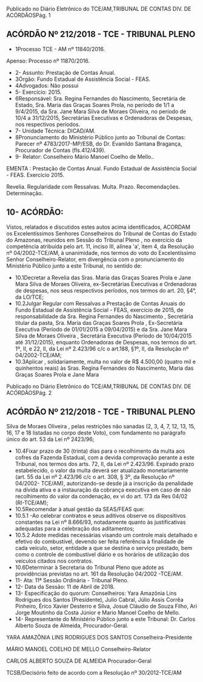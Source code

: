 Publicado  no  Diário Eletrônico do TCE/AM,TRIBUNAL DE CONTAS DIV. DE  ACÓRDÃOSPág. 1

## ACÓRDÃO Nº 212/2018 - TCE - TRIBUNAL PLENO

- 1Processo TCE - AM nº 11840/2016.

Apenso: Processo nº 11870/2016.

- 2- Assunto: Prestação de Contas Anual.
- 3Órgão: Fundo Estadual de Assistência Social - FEAS.
- 4Advogados: Não possui
- 5- Exercício: 2015.
- 6Responsável: Sra.  Regina  Fernandes  do  Nascimento,  Secretária  de  Estado,  Sra. Maria  das  Graças  Soares Prola,  no  período  de  1/1  a  9/4/2015,  da  Sra.  Jane  Mara Silva de Moraes Oliveira, no período de 10/4 a 31/12/2015, Secretárias Executivas e Ordenadoras de Despesas, nos respectivos períodos.
- 7- Unidade Técnica: DICAD/AM.
- 8Pronunciamento do Ministério Público junto ao Tribunal de Contas: Parecer nº 4783/2017-MP/ESB,  do  Dr.  Evanildo  Santana  Bragança,  Procurador  de  Contas (fls.412/439).
- 9- Relator: Conselheiro Mário Manoel Coelho de Mello..

EMENTA : Prestação  de  Contas  Anual. Fundo Estadual  de  Assistência  Social  -  FEAS.  Exercício 2015.

Revelia. Regularidade com Ressalvas. Multa. Prazo. Recomendações. Determinação.

## 10- ACÓRDÃO:

Vistos, relatados e discutidos estes autos acima identificados, ACORDAM os Excelentíssimos Senhores Conselheiros do Tribunal de Contas do Estado do Amazonas, reunidos em Sessão do Tribunal Pleno , no exercício da competência atribuída pelo art. 11, inciso III,  alínea 'a', item 4, da Resolução nº 04/2002-TCE/AM, à unanimidade, nos termos do voto  do Excelentíssimo Senhor Conselheiro-Relator, em divergência com o pronunciamento do Ministério Público junto a este Tribunal, no sentido de:

- 10.1Decretar a Revelia das Sras. Maria das Graças Soares Prola e Jane Mara Silva de Moraes Oliveira, ex-Secretárias Executivas e Ordenadoras  de  despesas,  nos seus  respectivos  períodos,  nos termos do art. 20, §4°, da LO/TCE;
- 10.2Julgar Regular com Ressalvas a  Prestação de Contas Anuais do  Fundo  Estadual  de  Assistência  Social  -  FEAS,  exercício  de 2015, de responsabilidade da Sra. Regina Fernandes do Nascimento ,  Secretária titular da pasta, Sra. Maria das Graças Soares Prola , Ex-Secretária Executiva (Período de 01/01/2015 a 09/04/2015)  e  da Sra.  Jane  Mara  Silva  de  Moraes  Oliveira , Secretária  Executiva  (Período  de  10/04/2015  até  31/12/2015), enquanto Ordenadoras de Despesas, nos termos do art. 1º, II, e 22,  II,  da  Lei  nº  2.423/96  c/c  o  art.188,  §1º,  II,  da  Resolução  nº 04/2002-TCE/AM;
- 10.3Aplicar ,  solidariamente, multa no  valor  de R$  4.500,00 (quatro mil e quinhentos reais) às Sras. Regina Fernandes do Nascimento,  Maria  das  Graças  Soares  Prola  e  Jane  Mara

Publicado  no  Diário Eletrônico do TCE/AM,TRIBUNAL DE CONTAS DIV. DE  ACÓRDÃOSPág. 2

## ACÓRDÃO Nº 212/2018 - TCE - TRIBUNAL PLENO

Silva de Moraes Oliveira , pelas restrições não sanadas (2, 3, 4, 7,  12,  13,  15,  16,  17  e  18  listadas  no  corpo  deste  Voto),  com fundamento no parágrafo único do art. 53 da Lei nº 2423/96;

- 10.4Fixar prazo de 30 (trinta) dias para o recolhimento da multa aos cofres da Fazenda Estadual, com a devida comprovação perante a este Tribunal, nos termos dos arts. 72, II, da  Lei  nº 2.423/96. Expirado prazo estabelecido, o valor da multa deverá ser atualizado monetariamente (art. 55 da Lei nº  2.423/96 c/c o art. 308,  §  3º,  da  Resolução  nº  04/2002-  TCE/AM),  autorizando-se desde já a inscrição da penalidade na dívida ativa e a instauração da cobrança executiva em caso de não recolhimento do valor da condenação, ex vi do art. 173 da Res 04/02 (RI-TCE/AM);
- 10.5Recomendar à atual gestão da SEAS/FEAS que:
- 10.5.1 -Ao  celebrar contratos e seus  aditivos observe  os dispositivos constantes na Lei nº 8.666/93, notadamente quanto às justificativas adequadas para a celebração dos aditamentos;
- 10.5.2  Adote  medidas  necessárias  visando  um  controle  mais detalhado e  efetivo do combustível, devendo ser feita referência à finalidade de cada veículo, setor, entidade a  que  se  destina  o  serviço  prestado,  bem  como  o controle de combustível diário e os horários de utilização dos veículos citados nos contratos.
- 10.6Determinar à Secretaria do Tribunal Pleno que adote as providências previstas no art. 161  da  Resolução  04/2002 -TCE/AM.
- 11- Ata: 11ª Sessão Ordinária - Tribunal Pleno.
- 12- Data da Sessão: 11 de Abril de 2018.
- 13- Especificação do quorum: Conselheiros: Yara Amazônia Lins Rodrigues dos Santos (Presidente), Julio Cabral,  Júlio Assis Corrêa Pinheiro, Érico Xavier Desterro e Silva, Josué Cláudio de Souza Filho, Ari Jorge  Moutinho da Costa Júnior e  Mario  Manoel Coelho de Mello.
- 14- Representante  do  Ministério  Público  junto  a  este  Tribunal: Dr. Carlos  Alberto Souza de Almeida, Procurador-Geral.

YARA AMAZÔNIA LINS RODRIGUES DOS SANTOS Conselheira-Presidente

MÁRIO MANOEL COELHO DE MELLO Conselheiro-Relator

CARLOS ALBERTO SOUZA DE ALMEIDA Procurador-Geral

TCSB/Decisório feito de acordo com a Resolução nº 30/2012-TCE/AM